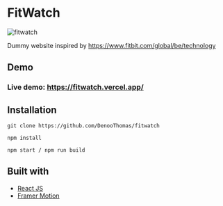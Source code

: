 # FitWatch

![fitwatch](https://user-images.githubusercontent.com/110465703/204337079-fd3bd6fb-a289-4495-b176-83ef88744726.png)

Dummy website inspired by https://www.fitbit.com/global/be/technology

## Demo
### Live demo: https://fitwatch.vercel.app/

## Installation

```
git clone https://github.com/DenooThomas/fitwatch

npm install

npm start / npm run build
```

## Built with
- [React JS](https://reactjs.org/)
- [Framer Motion](https://www.framer.com/motion/)

